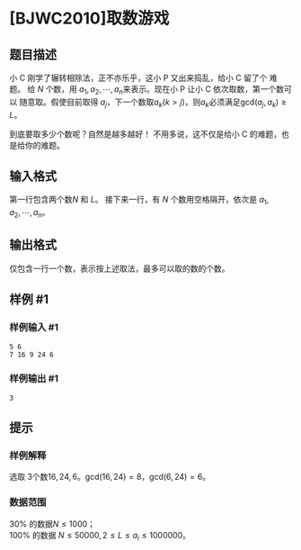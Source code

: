 # [BJWC2010]取数游戏

## 题目描述

小 C 刚学了辗转相除法，正不亦乐乎，这小 P 又出来捣乱，给小 C 留了个 难题。 给 $N$ 个数，用 $a_1,a_2, \cdots ,a_n$来表示。现在小 P 让小 C 依次取数，第一个数可以 随意取。假使目前取得 $a_j$，下一个数取$a_k(k>j)$，则$a_k$必须满足$\mathrm{gcd}(a_j,a_k)≥L$。 

到底要取多少个数呢？自然是越多越好！ 不用多说，这不仅是给小 C 的难题，也是给你的难题。

## 输入格式

第一行包含两个数$N$ 和 $L$。 接下来一行，有 $N$ 个数用空格隔开，依次是 $a_1,a_2,\cdots ,a_n$。

## 输出格式

仅包含一行一个数，表示按上述取法，最多可以取的数的个数。

## 样例 #1

### 样例输入 #1
```
5 6 
7 16 9 24 6
```

### 样例输出 #1

```
3
```

## 提示

### 样例解释

选取 $3$个数$16,24,6$。$\mathrm{gcd}(16,24)=8$，$\mathrm{gcd}(6,24)=6$。 

### 数据范围

30% 的数据$N≤1000$；   
100% 的数据 $N≤50 000,2≤L≤a_i≤1 000 000$。
